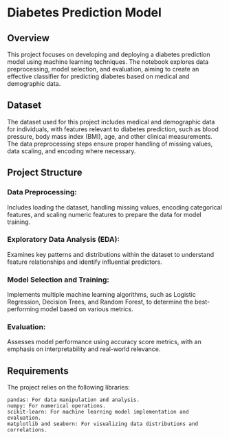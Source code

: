 # Diabetes Prediction Model
  
## Overview

This project focuses on developing and deploying a diabetes prediction model using machine learning techniques. The notebook explores data preprocessing, model selection, and evaluation, aiming to create an effective classifier for predicting diabetes based on medical and demographic data.

## Dataset

The dataset used for this project includes medical and demographic data for individuals, with features relevant to diabetes prediction, such as blood pressure, body mass index (BMI), age, and other clinical measurements. The data preprocessing steps ensure proper handling of missing values, data scaling, and encoding where necessary.

## Project Structure

  ### Data Preprocessing: 
  Includes loading the dataset, handling missing values, encoding categorical features, and scaling numeric features to prepare the data for model training.
  ### Exploratory Data Analysis (EDA): 
  Examines key patterns and distributions within the dataset to understand feature relationships and identify influential predictors.
  ### Model Selection and Training: 
  Implements multiple machine learning algorithms, such as Logistic Regression, Decision Trees, and Random Forest, to determine the best-performing model based on various metrics.
  ### Evaluation: 
  Assesses model performance using accuracy score metrics, with an emphasis on interpretability and real-world relevance.

## Requirements

The project relies on the following libraries:

    pandas: For data manipulation and analysis.
    numpy: For numerical operations.
    scikit-learn: For machine learning model implementation and evaluation.
    matplotlib and seaborn: For visualizing data distributions and correlations.


